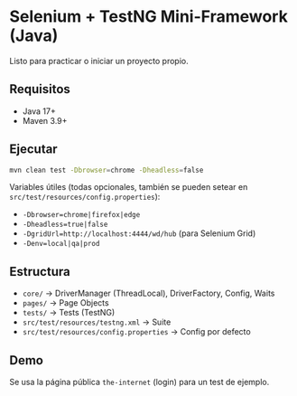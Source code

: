 # Selenium + TestNG Mini-Framework (Java)

Listo para practicar o iniciar un proyecto propio.

## Requisitos
- Java 17+
- Maven 3.9+

## Ejecutar
```bash
mvn clean test -Dbrowser=chrome -Dheadless=false
```
Variables útiles (todas opcionales, también se pueden setear en `src/test/resources/config.properties`):
- `-Dbrowser=chrome|firefox|edge`
- `-Dheadless=true|false`
- `-DgridUrl=http://localhost:4444/wd/hub` (para Selenium Grid)
- `-Denv=local|qa|prod`

## Estructura
- `core/` → DriverManager (ThreadLocal), DriverFactory, Config, Waits
- `pages/` → Page Objects
- `tests/` → Tests (TestNG)
- `src/test/resources/testng.xml` → Suite
- `src/test/resources/config.properties` → Config por defecto

## Demo
Se usa la página pública `the-internet` (login) para un test de ejemplo.

